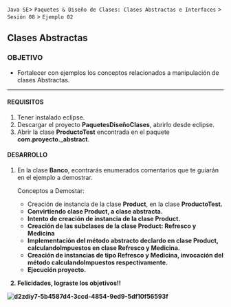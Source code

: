
`Java SE`> `Paquetes & Diseño de Clases: Clases Abstractas e Interfaces` > `Sesión 08` > `Ejemplo 02`

## Clases Abstractas

### OBJETIVO

- Fortalecer con ejemplos los conceptos relacionados a manipulación de clases Abstractas.

<hr>

#### REQUISITOS

1. Tener instalado eclipse.
2. Descargar el proyecto <b>PaquetesDiseñoClases</b>, abrirlo desde eclipse.
3. Abrir la clase <b>ProductoTest</b> encontrada en el paquete <b>com.proyecto._abstract</b>.

#### DESARROLLO

1. En la clase <b>Banco</b>, econtrarás enumerados comentarios que te guiarán en el ejemplo a demostrar.

   Conceptos a Demostar:
   
    <ul>
      <li> Creación de instancia de la clase <b>Product</b>, en la clase <b>ProductoTest<b>.
      <li> Convirtiendo clase <b>Product</b>, a clase abstracta.
      <li> Intento de creación de instancia de la clase <b>Product</b>.
      <li> Creación de las subclases de la clase <b>Product</b>: <b>Refresco</b> y <b>Medicina</b>
      <li> Implementación del método abstracto declardo en clase <b>Product</b>, <b>calculandoImpuestos</b> en clase <b>Refresco</b> y <b>Medicina</b>.
      <li> Creación de instancias de tipo <b>Refresco</b> y <b>Medicina</b>, invocación del método <b>calculandoImpuestos</b> respectivamente.
      <li> Ejecución proyecto.
   </ul>

2. Felicidades, lograste los objetivos!!

![d2zdiy7-5b4587d4-3ccd-4854-9ed9-5df10f56593f](https://user-images.githubusercontent.com/56565204/67425280-51a5c600-f59d-11e9-9baf-5ef3aeca8a11.png)
